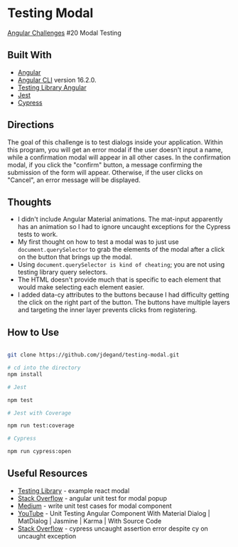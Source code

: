 # Testing Modal

[Angular Challenges](https://github.com/tomalaforge/angular-challenges) #20 Modal Testing

## Built With

- [Angular](https://angular.io)
- [Angular CLI](https://github.com/angular/angular-cli) version 16.2.0.
- [Testing Library Angular](https://testing-library.com/docs/angular-testing-library/intro)
- [Jest](https://jestjs.io)
- [Cypress](https://www.cypress.io)

## Directions

The goal of this challenge is to test dialogs inside your application. Within this program, you will get an error modal if the user doesn't input a name, while a confirmation modal will appear in all other cases. In the confirmation modal, if you click the "confirm" button, a message confirming the submission of the form will appear. Otherwise, if the user clicks on "Cancel", an error message will be displayed.

## Thoughts

- I didn't include Angular Material animations.  The mat-input apparently has an animation so I had to ignore uncaught exceptions for the Cypress tests to work.   
- My first thought on how to test a modal was to just use `document.querySelector` to grab the elements of the modal after a click on the button that brings up the modal.
- Using `document.querySelector is kind of cheating`; you are not using testing library query selectors.  
- The HTML doesn't provide much that is specific to each element that would make selecting each element easier.  
- I added data-cy attributes to the buttons because I had difficulty getting the click on the right part of the button.  The buttons have multiple layers and targeting the inner layer prevents clicks from registering.   

## How to Use

```bash 

git clone https://github.com/jdegand/testing-modal.git

# cd into the directory
npm install

# Jest 

npm test

# Jest with Coverage

npm run test:coverage

# Cypress

npm run cypress:open
```

## Useful Resources

- [Testing Library](https://testing-library.com/docs/example-react-modal/) - example react modal
- [Stack Overflow](https://stackoverflow.com/questions/70784317/angular-unit-test-for-modal-popup) - angular unit test for modal popup
- [Medium](https://lalit-kushwah.medium.com/how-to-write-unit-test-cases-for-the-modal-component-part-3-3-e62a395a97a) - write unit test cases for modal component
- [YouTube](https://www.youtube.com/watch?v=m3BY6333CKc) - Unit Testing Angular Component With Material Dialog | MatDialog | Jasmine | Karma | With Source Code
- [Stack Overflow](https://stackoverflow.com/questions/53845493/cypress-uncaught-assertion-error-despite-cy-onuncaughtexception) - cypress uncaught assertion error despite cy on uncaught exception